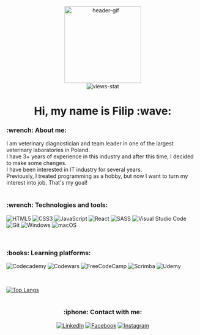 <div align="center">
  <img src="https://media.giphy.com/media/Ll22OhMLAlVDb8UQWe/giphy.gif" alt="header-gif" height="200px" width="auto" >
  <br>
  <img src="https://komarev.com/ghpvc/?username=FIL08&style=flat-square&color=blue" alt="views-stat"/>
  <h1>Hi, my name is Filip :wave:</h1>
</div>

<h3 align="left">:wrench: About me:</h3>

I am veterinary diagnostician and team leader in one of the largest veterinary laboratories in Poland.
<br>I have 3+ years of experience in this industry and after this time, I decided to make some changes.
<br>I have been interested in IT industry for several years.
<br>Previously, I treated programming as a hobby, but now I want to turn my interest into job. That's my goal!
<br>
<br>

<h3 align="left">:wrench: Technologies and tools:</h3>
<div align="left">
  
  ![HTML5](https://img.shields.io/badge/html5-%23E34F26.svg?style=for-the-badge&logo=html5&logoColor=white)
  ![CSS3](https://img.shields.io/badge/css3-%231572B6.svg?style=for-the-badge&logo=css3&logoColor=white)
  ![JavaScript](https://img.shields.io/badge/javascript-%23323330.svg?style=for-the-badge&logo=javascript&logoColor=%23F7DF1E)
  ![React](https://img.shields.io/badge/react-%2320232a.svg?style=for-the-badge&logo=react&logoColor=%2361DAFB)
  ![SASS](https://img.shields.io/badge/SASS-hotpink.svg?style=for-the-badge&logo=SASS&logoColor=white)
  ![Visual Studio Code](https://img.shields.io/badge/Visual%20Studio%20Code-0078d7.svg?style=for-the-badge&logo=visual-studio-code&logoColor=white)
  ![Git](https://img.shields.io/badge/git-%23F05033.svg?style=for-the-badge&logo=git&logoColor=white)
  ![Windows](https://img.shields.io/badge/Windows-0078D6?style=for-the-badge&logo=windows&logoColor=white)
  ![macOS](https://img.shields.io/badge/mac%20os-000000?style=for-the-badge&logo=macos&logoColor=F0F0F0)
  
</div>
<br>
<h3 align="left">:books: Learning platforms:</h3>
<div align="left">
  
  ![Codecademy](https://img.shields.io/badge/Codecademy-FFF0E5?style=for-the-badge&logo=codecademy&logoColor=1F243A)
  ![Codewars](https://img.shields.io/badge/Codewars-B1361E?style=for-the-badge&logo=codewars&logoColor=grey)
  ![FreeCodeCamp](https://img.shields.io/badge/Freecodecamp-%23123.svg?&style=for-the-badge&logo=freecodecamp&logoColor=green)
  ![Scrimba](https://img.shields.io/badge/scrimba-2B283A?style=for-the-badge&logo=scrimba&logoColor=white)
  ![Udemy](https://img.shields.io/badge/Udemy-A435F0?style=for-the-badge&logo=Udemy&logoColor=white)
  
</div>
<br>

[![Top Langs](https://github-readme-stats.vercel.app/api/top-langs/?username=FIL708&theme=tokyonight)](https://github.com/anuraghazra/github-readme-stats)

<h1></h1>
<h3 align="center">:iphone: Contact with me:</h3>
<div align="center">

[![LinkedIn](https://img.shields.io/badge/linkedin-%230077B5.svg?style=for-the-badge&logo=linkedin&logoColor=white)](https://www.linkedin.com/in/filipzebrowski/)
[![Facebook](https://img.shields.io/badge/Facebook-%231877F2.svg?style=for-the-badge&logo=Facebook&logoColor=white)](https://www.facebook.com/f.zebrowski/)
[![Instagram](https://img.shields.io/badge/Instagram-%23E4405F.svg?style=for-the-badge&logo=Instagram&logoColor=white)](https://www.instagram.com/fil_ski9/)

</div>

